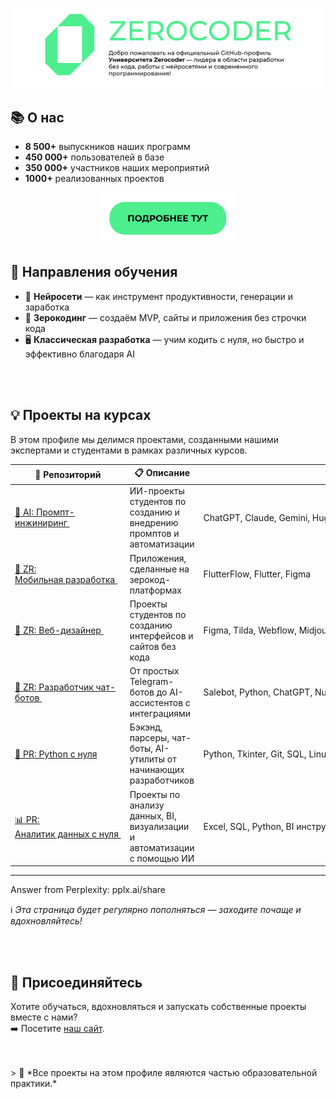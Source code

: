 [![Текст для alt](https://raw.githubusercontent.com/ZerocoderUniversity/ZerocoderUniversity/main/Frame%202%20(1).png)](https://zerocoder.ru/)


## 📚 О нас

- **8 500+** выпускников наших программ  
- **450 000+** пользователей в базе
- **350 000+** участников наших мероприятий
- **1000+** реализованных проектов

<p align="center">
  <a href="https://zerocoder.ru/">
    <img src="https://raw.githubusercontent.com/ZerocoderUniversity/ZerocoderUniversity/main/Frame%204%20(2).png" alt="Узнать подробнее" width="220">
  </a>
</p>

## 🧭 Направления обучения

- 🤖 **Нейросети** — как инструмент продуктивности, генерации и заработка  
- 🧱 **Зерокодинг** — создаём MVP, сайты и приложения без строчки кода  
- 🖥 **Классическая разработка** — учим кодить с нуля, но быстро и эффективно благодаря AI

<br>
<br>

## 💡 Проекты на курсах

В этом профиле мы делимся проектами, созданными нашими экспертами и студентами в рамках различных курсов. 

| 📁 Репозиторий | 📋 Описание | 🧩 Технологии |
|----------------|-------------|---------------|
| [🤖&nbsp;AI: Промпт-инжиниринг&nbsp;](https://github.com/ZerocoderUniversity/AI-course-prompt-engineering) | ИИ-проекты студентов по созданию и внедрению промптов и автоматизации | ChatGPT, Claude, Gemini, Hugging Face, AIPRM, AWS, Make, Python и др. |
| [📱&nbsp;ZR: Мобильная&nbsp;разработка&nbsp;](https://github.com/ZerocoderUniversity/ZC-course-mobile-app-developer-) | Приложения, сделанные на зерокод-платформах | FlutterFlow, Flutter, Figma |
| [🎨&nbsp;ZR: Веб-дизайнер&nbsp;](https://github.com/ZerocoderUniversity/ZC-course-web-design) | Проекты студентов по созданию интерфейсов и сайтов без кода | Figma, Tilda, Webflow, Midjourney, Ideogram, WordPress, Webflow |
| [💬&nbsp;ZR: Разработчик&nbsp;чат-ботов&nbsp;](https://github.com/ZerocoderUniversity/ZC-course-chatbot-development) | От простых Telegram-ботов до AI-ассистентов с интеграциями | Salebot, Python, ChatGPT, Numpy, Pandas |
| [🐍&nbsp;PR: Python&nbsp;с&nbsp;нуля](https://github.com/ZerocoderUniversity/PR-course-python-AI) | Бэкэнд, парсеры, чат-боты, AI-утилиты от начинающих разработчиков | Python,&nbsp;Tkinter,&nbsp;Git,&nbsp;SQL,&nbsp;Linux,&nbsp;Requests,&nbsp;BeautifulSoup,&nbsp;Selenium,&nbsp;Scrapy,&nbsp;NumPy,&nbsp;Pandas,&nbsp;Matplotlib,&nbsp;Flask,&nbsp;Bootstrap,&nbsp;Django,&nbsp;aiogram,&nbsp;Автоматические&nbsp;тесты |
| [📊&nbsp;PR: Аналитик&nbsp;данных&nbsp;с&nbsp;нуля&nbsp;](https://github.com/ZerocoderUniversity/PR-course-data-analytics) | Проекты по анализу данных, BI, визуализации и автоматизации с помощью ИИ | Excel, SQL, Python, BI инструмент, ChatGPT, NumPy, Scipy Matplotlib, Seaborn |

---
Answer from Perplexity: pplx.ai/share

ℹ️ *Эта страница будет регулярно пополняться — заходите почаще и вдохновляйтесь!*

<br>
<br>

## 🤝 Присоединяйтесь

Хотите обучаться, вдохновляться и запускать собственные проекты вместе с нами?  
➡️ Посетите [наш сайт](https://zerocoder.ru/).

<br>
<br>
> 🧠 *Все проекты на этом профиле являются частью образовательной практики.*
